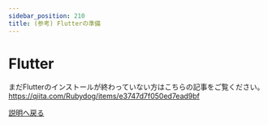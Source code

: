 ```yaml
---
sidebar_position: 210
title: (参考) Flutterの準備
---
```


# Flutter

まだFlutterのインストールが終わっていない方はこちらの記事をご覧ください。  
https://qiita.com/Rubydog/items/e3747d7f050ed7ead9bf

<a href="/dev/start" class='linkbutton'>説明へ戻る</a>

